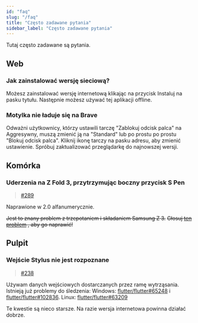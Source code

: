 ```yaml
---
id: "faq"
slug: "/faq"
title: "Często zadawane pytania"
sidebar_label: "Często zadawane pytania"
---
```


Tutaj często zadawane są pytania.

## Web

### Jak zainstalować wersję sieciową?

Możesz zainstalować wersję internetową klikając na przycisk Instaluj na pasku tytułu. Następnie możesz używać tej aplikacji offline.

### Motylka nie ładuje się na Brave

Odważni użytkownicy, którzy ustawili tarczę "Zablokuj odcisk palca" na Aggresywny, muszą zmienić ją na "Standard" lub po prostu po prostu "Blokuj odcisk palca". Kliknij ikonę tarczy na pasku adresu, aby zmienić ustawienie. Spróbuj zaktualizować przeglądarkę do najnowszej wersji.

## Komórka

### Uderzenia na Z Fold 3, przytrzymując boczny przycisk S Pen

> [#289](https://github.com/LinwoodDev/Butterfly/issues/289)

Naprawione w 2.0 alfanumerycznie.

~~Jest to znany problem z trzepotaniem i składaniem Samsung Z 3.~~ ~~Głosuj [ten problem](https://github.com/flutter/flutter/issues/111068) , aby go naprawić!~~

## Pulpit

### Wejście Stylus nie jest rozpoznane

> [#238](https://github.com/LinwoodDev/Butterfly/issues/238)

Używam danych wejściowych dostarczanych przez ramę wytrząsania. Istnieją już problemy do śledzenia: Windows: [flutter/flutter#65248](https://github.com/flutter/flutter/issues/65248) i [flutter/flutter#102836](https://github.com/flutter/flutter/issues/102836). Linux: [flutter/flutter#63209](https://github.com/flutter/flutter/issues/63209)

Te kwestie są nieco starsze. Na razie wersja internetowa powinna działać dobrze.
